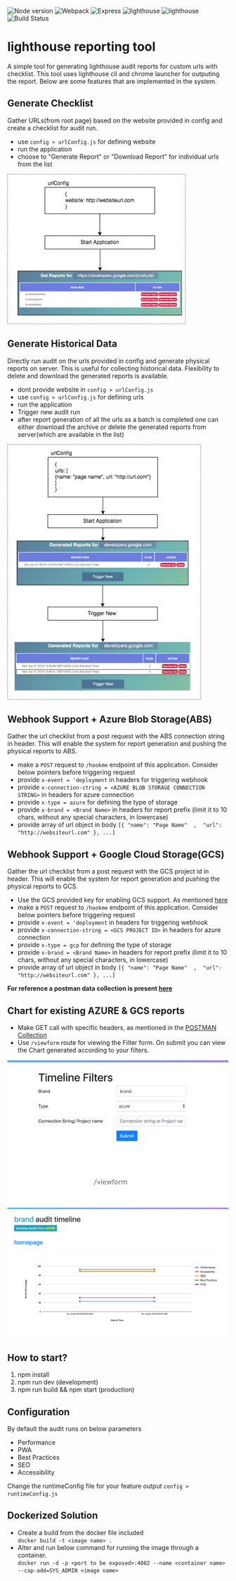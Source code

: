 ![Node version](https://img.shields.io/badge/node-%3E%3D10-green.svg) ![Webpack](https://img.shields.io/badge/tool-webpack-yellow.svg) ![Express](https://img.shields.io/badge/server-express-yellow.svg) ![lighthouse](https://img.shields.io/badge/package-lighthouse-lightgrey.svg)
![lighthouse](https://img.shields.io/badge/build-docker-orange.svg) ![Build Status](https://api.travis-ci.org/designerdevil/lighthouse.svg?branch=master)

# lighthouse reporting tool   

A simple tool for generating lighthouse audit reports for custom urls with checklist. This tool uses lighthouse cli and chrome launcher for outputing the report. Below are some features that are implemented in the system.

## Generate Checklist   
Gather URLs(from root page) based on the website provided in config and create a checklist for audit run.

- use ```config > urlConfig.js``` for defining website
- run the application
- choose to "Generate Report" or "Download Report" for individual urls from the list   

![Flow 1](https://github.com/designerdevil/lighthouse/blob/master/docs/1.png)

## Generate Historical Data   
Directly run audit on the urls provided in config and generate physical reports on server. This is useful for collecting historical data. Flexibility to delete and download the generated reports is available.

- dont provide website in ```config > urlConfig.js```
- use ```config > urlConfig.js``` for defining urls
- run the application
- Trigger new audit run
- after report generation of all the urls as a batch is completed one can either download the archive or delete the generated reports from server(which are available in the list)   

![Flow 2](https://github.com/designerdevil/lighthouse/blob/master/docs/2.png)

## Webhook Support + Azure Blob Storage(ABS)
Gather the url checklist from a post request with the ABS connection string in header. This will enable the system for report generation and pushing the physical reports to ABS.

- make a ```POST``` request to ```/hookme``` endpoint of this application. Consider below pointers before triggering request
- provide ```x-event = 'deployment``` in headers for triggering webhook
- provide ```x-connection-string = <AZURE BLOB STORAGE CONNECTION STRING>``` in headers for azure connection
- provide ```x-type = azure``` for defining the type of storage
- provide ```x-brand = <Brand Name>``` in headers for report prefix (limit it to 10 chars, without any special characters, in lowercase)
- provide array of url object in body   ```[{ "name": "Page Name"  ,  "url": "http://websiteurl.com" }, ...]```   


## Webhook Support + Google Cloud Storage(GCS)
Gather the url checklist from a post request with the GCS project id in header. This will enable the system for report generation and pushing the physical reports to GCS.

- Use the GCS provided key for enabling GCS support. As mentioned [here](https://github.com/designerdevil/lighthouse/blob/master/key/)
- make a ```POST``` request to ```/hookme``` endpoint of this application. Consider below pointers before triggering request
- provide ```x-event = 'deployment``` in headers for triggering webhook
- provide ```x-connection-string = <GCS PROJECT ID>``` in headers for azure connection
- provide ```x-type = gcp``` for defining the type of storage
- provide ```x-brand = <Brand Name>``` in headers for report prefix (limit it to 10 chars, without any special characters, in lowercase)
- provide array of url object in body   ```[{ "name": "Page Name"  ,  "url": "http://websiteurl.com" }, ...]```

**For reference a postman data collection is present [here](https://github.com/designerdevil/lighthouse/blob/master/docs/Lighthouse.postman_collection.json)**

## Chart for existing AZURE & GCS reports
- Make GET call with specific headers, as mentioned in the [POSTMAN Collection](https://github.com/designerdevil/lighthouse/blob/master/docs/Lighthouse.postman_collection.json)
- Use ```/viewform``` route for viewing the Filter form. On submit you can view the Chart generated according to your filters.

![Filter Form](https://github.com/designerdevil/lighthouse/blob/master/docs/viewform.png)  
![Filtered Chart](https://github.com/designerdevil/lighthouse/blob/master/docs/chart.png)


## How to start?   
1. npm install
2. npm run dev (development)
3. npm run build && npm start (production)


## Configuration   
By default the audit runs on below parameters
- Performance
- PWA
- Best Practices
- SEO
- Accessibility

Change the runtimeConfig file for your feature output
```config > runtimeConfig.js```



## Dockerized Solution
- Create a build from the docker file included   
```docker build -t <image name> .```
- Alter and run below command for running the image through a container.   
```docker run -d -p <port to be exposed>:4002 --name <container name> --cap-add=SYS_ADMIN <image name>```